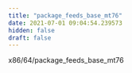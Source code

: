 ```yaml
---
title: "package_feeds_base_mt76"
date: 2021-07-01 09:04:54.239573
hidden: false
draft: false
---
```


x86/64/package_feeds_base_mt76


